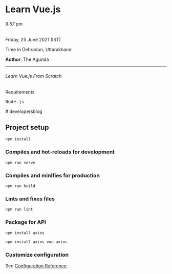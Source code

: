 <h1>Learn Vue.js</h1>

<h6>9:57 pm</h6>
<p>Friday, 25 June 2021 (IST)</p>
<p>Time in Dehradun, Uttarakhand</p>
<p><b>Author</b>: The Agunda </p>
<hr>
<h6>Learn Vue.js From Scratch </h6>

<p>Requirements</p>
<pre>Node.js</pre>
# developersblog

## Project setup
```
npm install
```

### Compiles and hot-reloads for development
```
npm run serve
```

### Compiles and minifies for production
```
npm run build
```

### Lints and fixes files
```
npm run lint
```

### Package for API
```
npm install axios
```
```
npm install axios vue-axios
```

### Customize configuration
See [Configuration Reference](https://cli.vuejs.org/config/).
